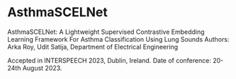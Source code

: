 # AsthmaSCELNet
AsthmaSCELNet: A Lightweight Supervised Contrastive Embedding Learning Framework For Asthma Classification Using Lung Sounds
Authors: Arka Roy, Udit Satija, Department of Electrical Engineering 

Accepted in INTERSPEECH 2023, Dublin, Ireland.
Date of conference: 20-24th August 2023.
